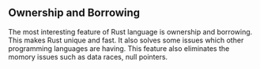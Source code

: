 ## Ownership and Borrowing

The most interesting feature of Rust language is ownership and borrowing. This makes Rust unique and fast. It also solves some issues which other programming languages are having. This feature also eliminates the momory issues such as data races, null pointers. 

